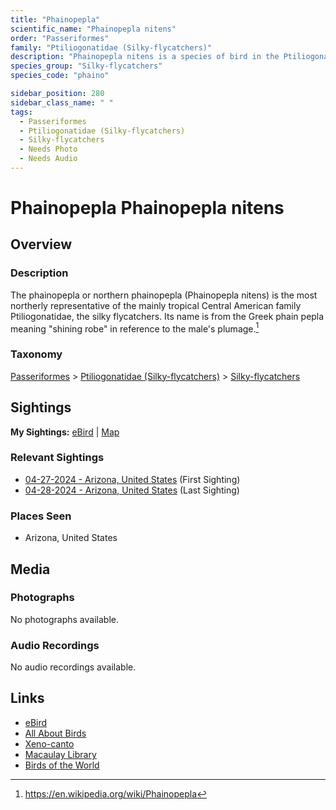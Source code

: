 ```yaml
---
title: "Phainopepla"
scientific_name: "Phainopepla nitens"
order: "Passeriformes"
family: "Ptiliogonatidae (Silky-flycatchers)"
description: "Phainopepla nitens is a species of bird in the Ptiliogonatidae (Silky-flycatchers) family. It has been observed 4 times."
species_group: "Silky-flycatchers"
species_code: "phaino"

sidebar_position: 280
sidebar_class_name: " "
tags: 
  - Passeriformes
  - Ptiliogonatidae (Silky-flycatchers)
  - Silky-flycatchers
  - Needs Photo
  - Needs Audio
---
```


# Phainopepla <span className='sci_name'>Phainopepla nitens</span>

## Overview

### Description
The phainopepla or northern phainopepla (Phainopepla nitens) is the most northerly representative of the mainly tropical Central American family Ptiliogonatidae, the silky flycatchers. Its name is from the Greek phain pepla meaning "shining robe" in reference to the male's plumage.[^1]

[^1]: https://en.wikipedia.org/wiki/Phainopepla

### Taxonomy
[Passeriformes](/tags/passeriformes) > [Ptiliogonatidae (Silky-flycatchers)](/tags/ptiliogonatidae-silky-flycatchers) > [Silky-flycatchers](/tags/silky-flycatchers)


## Sightings

**My Sightings:** [eBird](https://ebird.org/lifelist?r=world&time=life&spp=phaino) | [Map](/map?species_code=phaino)

### Relevant Sightings

* [04-27-2024 - Arizona, United States](https://ebird.org/checklist/S170587133) (First Sighting)
* [04-28-2024 - Arizona, United States](https://ebird.org/checklist/S170824758) (Last Sighting)

### Places Seen

* Arizona, United States



## Media
### Photographs
No photographs available.

### Audio Recordings
No audio recordings available.

## Links
* [eBird](https://ebird.org/species/phaino) 
* [All About Birds](https://www.allaboutbirds.org/guide/phaino) 
* [Xeno-canto](https://www.xeno-canto.org/species/phainopepla-nitens) 
* [Macaulay Library](https://search.macaulaylibrary.org/catalog?taxonCode=phaino&sort=rating_rank_desc)
* [Birds of the World](https://birdsoftheworld.org/bow/species/phaino)

